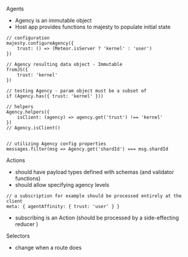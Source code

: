 Agents

- Agency is an immutable object
- Host app provides functions to majesty to populate initial state

```
// configuration
majesty.configureAgency({
    trust: () => (Meteor.isServer ? 'kernel' : 'user')
})

// Agency resulting data object - Immutable
fromJS({
    trust: 'kernel'
})

// testing Agency - param object must be a subset of
if (Agency.has({ trust: 'kernel' }))

// helpers
Agency.helpers({
    isClient: (agency) => agency.get('trust') !== 'kernel'
})
// Agency.isClient()


// utilizing Agency config properties
messages.filter(msg => Agency.get('shardId') === msg.shardId
```

Actions

- should have payload types defined with schemas (and validator functions)
- should allow specifying agency levels

```
// a subscription for example should be processed entirely at the client
meta: { agentAffinity: { trust: 'user' } }
```

- subscribing is an Action (should be processed by a side-effecting reducer )

Selectors
- change when a route does
